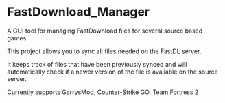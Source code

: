 # FastDownload_Manager
A GUI tool for managing FastDownload files for several source based games.

This project allows you to sync all files needed on the FastDL server.

It keeps track of files that have been previously synced and will automatically check if a newer version of the file is available on the source server.

Currently supports GarrysMod, Counter-Strike GO, Team Fortress 2
